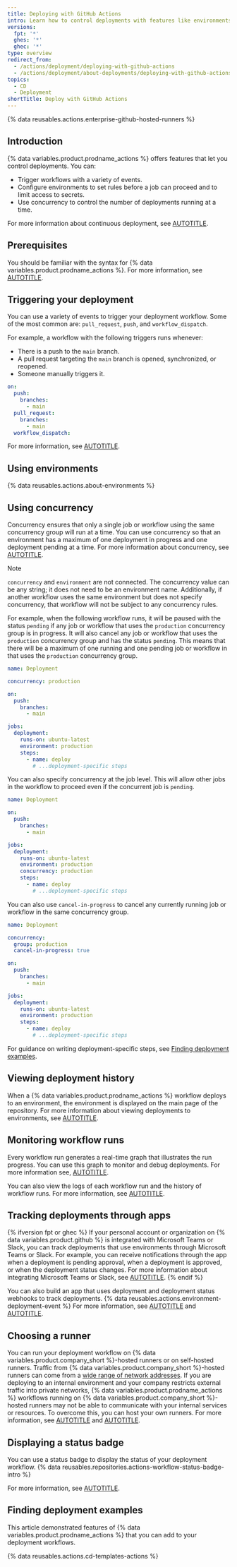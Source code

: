 ```yaml
---
title: Deploying with GitHub Actions
intro: Learn how to control deployments with features like environments and concurrency.
versions:
  fpt: '*'
  ghes: '*'
  ghec: '*'
type: overview
redirect_from:
  - /actions/deployment/deploying-with-github-actions
  - /actions/deployment/about-deployments/deploying-with-github-actions
topics:
  - CD
  - Deployment
shortTitle: Deploy with GitHub Actions
---
```


{% data reusables.actions.enterprise-github-hosted-runners %}

## Introduction

{% data variables.product.prodname_actions %} offers features that let you control deployments. You can:

* Trigger workflows with a variety of events.
* Configure environments to set rules before a job can proceed and to limit access to secrets.
* Use concurrency to control the number of deployments running at a time.

For more information about continuous deployment, see [AUTOTITLE](/actions/deployment/about-deployments/about-continuous-deployment).

## Prerequisites

You should be familiar with the syntax for {% data variables.product.prodname_actions %}. For more information, see [AUTOTITLE](/actions/learn-github-actions).

## Triggering your deployment

You can use a variety of events to trigger your deployment workflow. Some of the most common are: `pull_request`, `push`, and `workflow_dispatch`.

For example, a workflow with the following triggers runs whenever:

* There is a push to the `main` branch.
* A pull request targeting the `main` branch is opened, synchronized, or reopened.
* Someone manually triggers it.

```yaml
on:
  push:
    branches:
      - main
  pull_request:
    branches:
      - main
  workflow_dispatch:
```

For more information, see [AUTOTITLE](/actions/using-workflows/events-that-trigger-workflows).

## Using environments

{% data reusables.actions.about-environments %}

## Using concurrency

Concurrency ensures that only a single job or workflow using the same concurrency group will run at a time. You can use concurrency so that an environment has a maximum of one deployment in progress and one deployment pending at a time. For more information about concurrency, see [AUTOTITLE](/actions/using-jobs/using-concurrency).

> [!NOTE]
> `concurrency` and `environment` are not connected. The concurrency value can be any string; it does not need to be an environment name. Additionally, if another workflow uses the same environment but does not specify concurrency, that workflow will not be subject to any concurrency rules.

For example, when the following workflow runs, it will be paused with the status `pending` if any job or workflow that uses the `production` concurrency group is in progress. It will also cancel any job or workflow that uses the `production` concurrency group and has the status `pending`. This means that there will be a maximum of one running and one pending job or workflow in that uses the `production` concurrency group.

```yaml
name: Deployment

concurrency: production

on:
  push:
    branches:
      - main

jobs:
  deployment:
    runs-on: ubuntu-latest
    environment: production
    steps:
      - name: deploy
        # ...deployment-specific steps
```

You can also specify concurrency at the job level. This will allow other jobs in the workflow to proceed even if the concurrent job is `pending`.

```yaml
name: Deployment

on:
  push:
    branches:
      - main

jobs:
  deployment:
    runs-on: ubuntu-latest
    environment: production
    concurrency: production
    steps:
      - name: deploy
        # ...deployment-specific steps
```

You can also use `cancel-in-progress` to cancel any currently running job or workflow in the same concurrency group.

```yaml
name: Deployment

concurrency:
  group: production
  cancel-in-progress: true

on:
  push:
    branches:
      - main

jobs:
  deployment:
    runs-on: ubuntu-latest
    environment: production
    steps:
      - name: deploy
        # ...deployment-specific steps
```

For guidance on writing deployment-specific steps, see [Finding deployment examples](#finding-deployment-examples).

## Viewing deployment history

When a {% data variables.product.prodname_actions %} workflow deploys to an environment, the environment is displayed on the main page of the repository. For more information about viewing deployments to environments, see [AUTOTITLE](/actions/deployment/managing-your-deployments/viewing-deployment-history).

## Monitoring workflow runs

Every workflow run generates a real-time graph that illustrates the run progress. You can use this graph to monitor and debug deployments. For more information see, [AUTOTITLE](/actions/monitoring-and-troubleshooting-workflows/using-the-visualization-graph).

You can also view the logs of each workflow run and the history of workflow runs. For more information, see [AUTOTITLE](/actions/monitoring-and-troubleshooting-workflows/viewing-workflow-run-history).

## Tracking deployments through apps

{% ifversion fpt or ghec %}
If your personal account or organization on {% data variables.product.github %} is integrated with Microsoft Teams or Slack, you can track deployments that use environments through Microsoft Teams or Slack. For example, you can receive notifications through the app when a deployment is pending approval, when a deployment is approved, or when the deployment status changes. For more information about integrating Microsoft Teams or Slack, see [AUTOTITLE](/get-started/exploring-integrations/github-extensions-and-integrations#team-communication-tools).
{% endif %}

You can also build an app that uses deployment and deployment status webhooks to track deployments. {% data reusables.actions.environment-deployment-event %} For more information, see [AUTOTITLE](/apps) and [AUTOTITLE](/webhooks-and-events/webhooks/webhook-events-and-payloads#deployment).

## Choosing a runner

You can run your deployment workflow on {% data variables.product.company_short %}-hosted runners or on self-hosted runners. Traffic from {% data variables.product.company_short %}-hosted runners can come from a [wide range of network addresses](/rest/meta/meta#get-github-meta-information). If you are deploying to an internal environment and your company restricts external traffic into private networks, {% data variables.product.prodname_actions %} workflows running on {% data variables.product.company_short %}-hosted runners may not be able to communicate with your internal services or resources. To overcome this, you can host your own runners. For more information, see [AUTOTITLE](/actions/hosting-your-own-runners/managing-self-hosted-runners/about-self-hosted-runners) and [AUTOTITLE](/actions/using-github-hosted-runners/about-github-hosted-runners).

## Displaying a status badge

You can use a status badge to display the status of your deployment workflow. {% data reusables.repositories.actions-workflow-status-badge-intro %}

For more information, see [AUTOTITLE](/actions/monitoring-and-troubleshooting-workflows/adding-a-workflow-status-badge).

## Finding deployment examples

This article demonstrated features of {% data variables.product.prodname_actions %} that you can add to your deployment workflows.

{% data reusables.actions.cd-templates-actions %}
